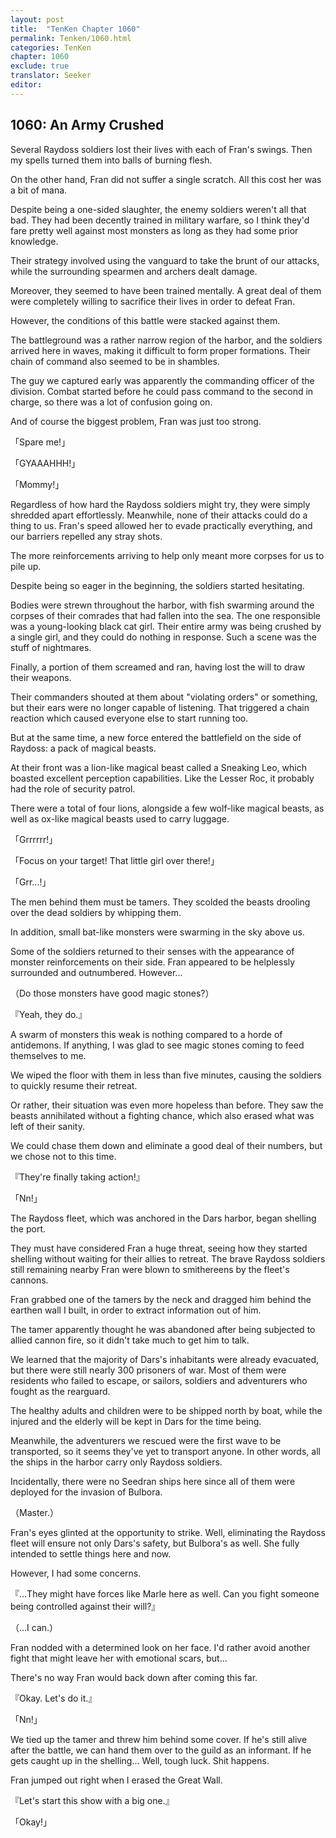 ```yaml
---
layout: post
title:  "TenKen Chapter 1060"
permalink: Tenken/1060.html
categories: TenKen
chapter: 1060
exclude: true
translator: Seeker
editor: 
---
```

<h2>1060: An Army Crushed</h2>

Several Raydoss soldiers lost their lives with each of Fran's swings. Then my spells turned them into balls of burning flesh.

On the other hand, Fran did not suffer a single scratch. All this cost her was a bit of mana.

Despite being a one-sided slaughter, the enemy soldiers weren't all that bad. They had been decently trained in military warfare, so I think they'd fare pretty well against most monsters as long as they had some prior knowledge.

Their strategy involved using the vanguard to take the brunt of our attacks, while the surrounding spearmen and archers dealt damage.

Moreover, they seemed to have been trained mentally. A great deal of them were completely willing to sacrifice their lives in order to defeat Fran. 

However, the conditions of this battle were stacked against them.

The battleground was a rather narrow region of the harbor, and the soldiers arrived here in waves, making it difficult to form proper formations. Their chain of command also seemed to be in shambles.

The guy we captured early was apparently the commanding officer of the division. Combat started before he could pass command to the second in charge, so there was a lot of confusion going on.

And of course the biggest problem, Fran was just too strong.

「Spare me!」

「GYAAAHHH!」

「Mommy!」

Regardless of how hard the Raydoss soldiers might try, they were simply shredded apart effortlessly. Meanwhile, none of their attacks could do a thing to us. Fran's speed allowed her to evade practically everything, and our barriers repelled any stray shots.

The more reinforcements arriving to help only meant more corpses for us to pile up.

Despite being so eager in the beginning, the soldiers started hesitating.

Bodies were strewn throughout the harbor, with fish swarming around the corpses of their comrades that had fallen into the sea. The one responsible was a young-looking black cat girl. Their entire army was being crushed by a single girl, and they could do nothing in response. Such a scene was the stuff of nightmares.

Finally, a portion of them screamed and ran, having lost the will to draw their weapons.

Their commanders shouted at them about "violating orders" or something, but their ears were no longer capable of listening. That triggered a chain reaction which caused everyone else to start running too.

But at the same time, a new force entered the battlefield on the side of Raydoss: a pack of magical beasts.

At their front was a lion-like magical beast called a Sneaking Leo, which boasted excellent perception capabilities. Like the Lesser Roc, it probably had the role of security patrol.

There were a total of four lions, alongside a few wolf-like magical beasts, as well as ox-like magical beasts used to carry luggage.

「Grrrrrr!」

「Focus on your target! That little girl over there!」

「Grr...!」

The men behind them must be tamers. They scolded the beasts drooling over the dead soldiers by whipping them.

In addition, small bat-like monsters were swarming in the sky above us.

Some of the soldiers returned to their senses with the appearance of monster reinforcements on their side. Fran appeared to be helplessly surrounded and outnumbered. However...

（Do those monsters have good magic stones?）

『Yeah, they do.』

A swarm of monsters this weak is nothing compared to a horde of antidemons. If anything, I was glad to see magic stones coming to feed themselves to me.

We wiped the floor with them in less than five minutes, causing the soldiers to quickly resume their retreat.

Or rather, their situation was even more hopeless than before. They saw the beasts annihilated without a fighting chance, which also erased what was left of their sanity.

We could chase them down and eliminate a good deal of their numbers, but we chose not to this time.

『They're finally taking action!』

「Nn!」

The Raydoss fleet, which was anchored in the Dars harbor, began shelling the port.

They must have considered Fran a huge threat, seeing how they started shelling without waiting for their allies to retreat. The brave Raydoss soldiers still remaining nearby Fran were blown to smithereens by the fleet's cannons.

Fran grabbed one of the tamers by the neck and dragged him behind the earthen wall I built, in order to extract information out of him.

The tamer apparently thought he was abandoned after being subjected to allied cannon fire, so it didn't take much to get him to talk.

We learned that the majority of Dars's inhabitants were already evacuated, but there were still nearly 300 prisoners of war. Most of them were residents who failed to escape, or sailors, soldiers and adventurers who fought as the rearguard.

The healthy adults and children were to be shipped north by boat, while the injured and the elderly will be kept in Dars for the time being.

Meanwhile, the adventurers we rescued were the first wave to be transported, so it seems they've yet to transport anyone. In other words, all the ships in the harbor carry only Raydoss soldiers.

Incidentally, there were no Seedran ships here since all of them were deployed for the invasion of Bulbora.

（Master.）

Fran's eyes glinted at the opportunity to strike. Well, eliminating the Raydoss fleet will ensure not only Dars's safety, but Bulbora's as well. She fully intended to settle things here and now.

However, I had some concerns.

『...They might have forces like Marle here as well. Can you fight someone being controlled against their will?』

（...I can.）

Fran nodded with a determined look on her face. I'd rather avoid another fight that might leave her with emotional scars, but...

There's no way Fran would back down after coming this far.

『Okay. Let's do it.』

「Nn!」

We tied up the tamer and threw him behind some cover. If he's still alive after the battle, we can hand them over to the guild as an informant. If he gets caught up in the shelling... Well, tough luck. Shit happens.

Fran jumped out right when I erased the Great Wall.

『Let's start this show with a big one.』

「Okay!」

